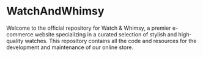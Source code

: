 # WatchAndWhimsy
Welcome to the official repository for Watch &amp; Whimsy, a premier e-commerce website specializing in a curated selection of stylish and high-quality watches. This repository contains all the code and resources for the development and maintenance of our online store.
